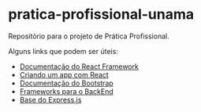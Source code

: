 # pratica-profissional-unama
Repositório para o projeto de Prática Profissional.

Alguns links que podem ser úteis:

- [Documentação do React Framework](https://react.dev/)
- [Criando um app com React](https://medium.com/@JedaiSaboteur/creating-a-react-app-from-scratch-f3c693b84658)
- [Documentação do Bootstrap](https://getbootstrap.com/docs/5.3/getting-started/introduction/)
- [Frameworks para o BackEnd](https://blog.back4app.com/pt/melhores-frameworks-para-desenvolver-backend/)
- [Base do Express.js](https://openbase.com/js/express)
